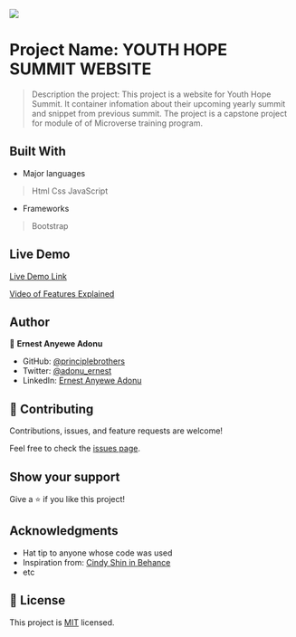 ![](https://img.shields.io/badge/Microverse-blueviolet)

# Project Name: YOUTH HOPE SUMMIT WEBSITE

> Description the project: This project is a website for Youth Hope Summit. It container infomation about their upcoming yearly summit and snippet from previous summit. The project is a capstone project for module of of Microverse training program.


## Built With

- Major languages
> Html
> Css
> JavaScript
- Frameworks
> Bootstrap

## Live Demo

[Live Demo Link](https://principlebrothers.github.io/Capstone-Project-One/about.html)

[Video of Features Explained](https://www.loom.com/share/752b3aecea94434c987f272036c7def6)

## Author

👤 **Ernest Anyewe Adonu**

- GitHub: [@principlebrothers](https://github.com/principlebrothers)
- Twitter: [@adonu_ernest](https://twitter.com/adonu_ernest)
- LinkedIn: [Ernest Anyewe Adonu](www.linkedin.com/in/ernest-adonu-7b61951b0)

## 🤝 Contributing

Contributions, issues, and feature requests are welcome!

Feel free to check the [issues page](../../issues/).

## Show your support

Give a ⭐️ if you like this project!

## Acknowledgments

- Hat tip to anyone whose code was used
- Inspiration from: [Cindy Shin in Behance](https://www.behance.net/adagio07)
- etc

## 📝 License

This project is [MIT](./MIT.md) licensed.
